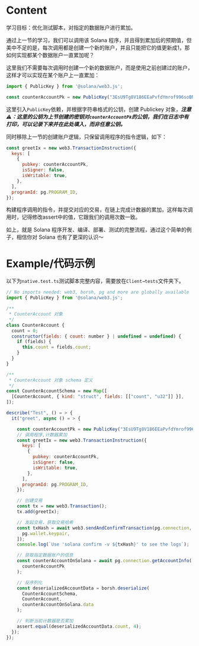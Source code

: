 # Content

学习目标：优化测试脚本，对指定的数据账户进行累加。

通过上一节的学习，我们可以调用该 Solana 程序，并且得到累加后的预期值，但美中不足的是，每次调用都是创建一个新的账户，并且只能把它的值更新成1，那如何实现都某个数据账户一直累加呢？

这里我们不需要每次调用时创建一个新的数据账户，而是使用之前创建过的账户，这样才可以实现在某个账户上一直累加：

```jsx
import { PublicKey } from '@solana/web3.js';

const counterAccountPk = new PublicKey("3EsU9Tg8V186EEaPvfdYmrof996soBNBk8ivbsAxsM6w")
```

这里引入`PublicKey`依赖，并根据字符串格式的公钥，创建 Publickey 对象，***注意⚠️：这里的公钥为上节创建的密钥对`counterAccountPk`的公钥，我们在日志中有打印，可以记录下来并在此处填入，而非任意公钥。***

同时移除上一节的创建账户逻辑，只保留调用程序的指令逻辑，如下：

```jsx
const greetIx = new web3.TransactionInstruction({
  keys: [
    {
      pubkey: counterAccountPk,
      isSigner: false,
      isWritable: true,
    },
  ],
  programId: pg.PROGRAM_ID,
});
```

构建程序调用的指令，并提交对应的交易，在链上完成计数器的累加，这样每次调用时，记得修改assert中的值，它跟我们的调用次数一致。

如上，就是 Solana 程序开发、编译、部署、测试的完整流程，通过这个简单的例子，相信你对 Solana 也有了更深的认识～

# Example/代码示例

以下为`native.test.ts`测试脚本完整内容，需要放在`Client→tests`文件夹下。

```jsx
// No imports needed: web3, borsh, pg and more are globally available
import { PublicKey } from '@solana/web3.js';

/**
 * CounterAccount 对象
 */
class CounterAccount {
  count = 0;
  constructor(fields: { count: number } | undefined = undefined) {
    if (fields) {
      this.count = fields.count;
    }
  }
}

/**
 * CounterAccount 对象 schema 定义
 */
const CounterAccountSchema = new Map([
  [CounterAccount, { kind: "struct", fields: [["count", "u32"]] }],
]);

describe("Test", () = > {
  it("greet", async () = > {

    const counterAccountPk = new PublicKey("3EsU9Tg8V186EEaPvfdYmrof996soBNBk8ivbsAxsM6w")
    // 调用程序,计数器累加
    const greetIx = new web3.TransactionInstruction({
      keys: [
        {
          pubkey: counterAccountPk,
          isSigner: false,
          isWritable: true,
        },
      ],
      programId: pg.PROGRAM_ID,
    });

    // 创建交易
    const tx = new web3.Transaction();
    tx.add(greetIx);

    // 发起交易，获取交易哈希
    const txHash = await web3.sendAndConfirmTransaction(pg.connection, tx, [
      pg.wallet.keypair,
    ]);
    console.log(`Use 'solana confirm -v ${txHash}' to see the logs`);

    // 获取指定数据账户的信息
    const counterAccountOnSolana = await pg.connection.getAccountInfo(
      counterAccountPk
    );

    // 反序列化
    const deserializedAccountData = borsh.deserialize(
      CounterAccountSchema,
      CounterAccount,
      counterAccountOnSolana.data
    );

    // 判断当前计数器是否累加
    assert.equal(deserializedAccountData.count, 4);
  });
});
```